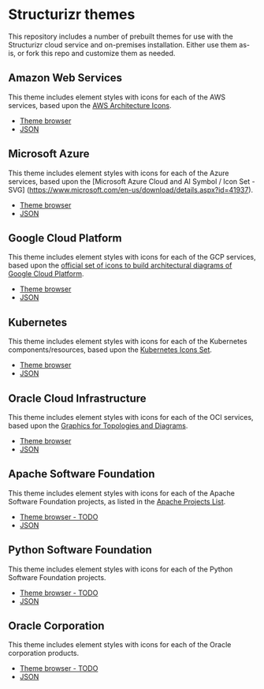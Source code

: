 # Structurizr themes

This repository includes a number of prebuilt themes for use with the Structurizr cloud service and on-premises installation. Either use them as-is, or fork this repo and customize them as needed.

## Amazon Web Services

This theme includes element styles with icons for each of the AWS services, based upon the [AWS Architecture Icons](https://aws.amazon.com/architecture/icons/).

- [Theme browser](https://structurizr.com/help/theme?url=https://raw.githubusercontent.com/structurizr/themes/master/amazon-web-services/theme.json)
- [JSON](https://raw.githubusercontent.com/structurizr/themes/master/amazon-web-services/theme.json)

## Microsoft Azure

This theme includes element styles with icons for each of the Azure services, based upon the [Microsoft Azure Cloud and AI Symbol / Icon Set - SVG] (https://www.microsoft.com/en-us/download/details.aspx?id=41937).

- [Theme browser](https://structurizr.com/help/theme?url=https://raw.githubusercontent.com/structurizr/themes/master/microsoft-azure/theme.json)
- [JSON](https://raw.githubusercontent.com/structurizr/themes/master/microsoft-azure/theme.json)

## Google Cloud Platform

This theme includes element styles with icons for each of the GCP services, based upon the [official set of icons to build architectural diagrams of Google Cloud Platform](https://cloud.google.com/icons).

- [Theme browser](https://structurizr.com/help/theme?url=https://raw.githubusercontent.com/structurizr/themes/master/google-cloud-platform/theme.json)
- [JSON](https://raw.githubusercontent.com/structurizr/themes/master/google-cloud-platform/theme.json)

## Kubernetes

This theme includes element styles with icons for each of the Kubernetes components/resources, based upon the [Kubernetes Icons Set](https://github.com/kubernetes/community/tree/master/icons).

- [Theme browser](https://structurizr.com/help/theme?url=https://raw.githubusercontent.com/structurizr/themes/master/kubernetes/theme.json)
- [JSON](https://raw.githubusercontent.com/structurizr/themes/master/kubernetes/theme.json)

## Oracle Cloud Infrastructure

This theme includes element styles with icons for each of the OCI services, based upon the [Graphics for Topologies and Diagrams](https://docs.cloud.oracle.com/en-us/iaas/Content/General/Reference/graphicsfordiagrams.htm).

- [Theme browser](https://structurizr.com/help/theme?url=https://raw.githubusercontent.com/structurizr/themes/master/oracle-cloud-infrastructure/theme.json)
- [JSON](https://raw.githubusercontent.com/structurizr/themes/master/oracle-cloud-infrastructure/theme.json)

## Apache Software Foundation

This theme includes element styles with icons for each of the Apache Software Foundation projects, as listed in the [Apache Projects List](https://www.apache.org/index.html#projects-list).

- [Theme browser - TODO](https://structurizr.com/help/themes)
- [JSON](https://raw.githubusercontent.com/structurizr/themes/master/apache-software-foundation/theme.json)

## Python Software Foundation

This theme includes element styles with icons for each of the Python Software Foundation projects.

- [Theme browser - TODO](https://structurizr.com/help/themes)
- [JSON](https://raw.githubusercontent.com/structurizr/themes/master/python-software-foundation/theme.json)

## Oracle Corporation

This theme includes element styles with icons for each of the Oracle corporation products.

- [Theme browser - TODO](https://structurizr.com/help/themes)
- [JSON](https://raw.githubusercontent.com/structurizr/themes/master/oracle-corporation/theme.json)
